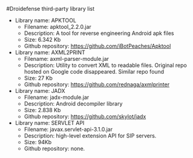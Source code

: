 #Droidefense third-party library list

* Library name: APKTOOL
  - Filename: apktool_2.2.0.jar
  - Description: A tool for reverse engineering Android apk files
  - Size: 6.342 Kb
  - Github repository: https://github.com/iBotPeaches/Apktool
* Library name: AXML2PRINT
  - Filename: axml-parser-module.jar
  - Description: Utility to convert XML to readable files. Original repo hosted on Google code disappeared. Similar repo found
  - Size: 27 Kb
  - Github repository: https://github.com/rednaga/axmlprinter
* Library name: JADX
  - Filename: jadx-module.jar
  - Description: Android decompiler library
  - Size: 2.838 Kb
  - Github repository: https://github.com/skylot/jadx
* Library name: SERVLET API
  - Filename: javax.servlet-api-3.1.0.jar
  - Description: high-level extension API for SIP servers.
  - Size: 94Kb
  - Github repository: none.